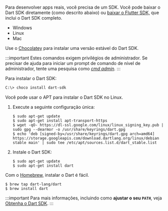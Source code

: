 <!-- ia-translate: true -->
Para desenvolver apps reais,
você precisa de um SDK.
Você pode baixar o Dart SDK diretamente
(como descrito abaixo)
ou [baixar o Flutter SDK,][download the Flutter SDK,]
que inclui o Dart SDK completo.

[download the Flutter SDK,]: {{site.flutter-docs}}/get-started/install

<ul class="tabs__top-bar">
  <li class="tab-link current" data-tab="tab-sdk-install-windows">Windows</li>
  <li class="tab-link" data-tab="tab-sdk-install-linux">Linux</li>
  <li class="tab-link" data-tab="tab-sdk-install-mac">Mac</li>
</ul>

<div id="tab-sdk-install-windows" class="tabs__content current">

  Use o [Chocolatey](https://chocolatey.org) para instalar uma versão estável
  do Dart SDK.

  :::important
  Estes comandos exigem privilégios de administrador.
  Se precisar de ajuda para iniciar um prompt de comando de nível de administrador,
  tente uma pesquisa como
  <em><a href="https://www.google.com/search?q=cmd+admin"
  target="blank">cmd admin</a>.</em>
  :::

  Para instalar o Dart SDK:

  ```ps
  C:\> choco install dart-sdk
  ```

</div>

<div id="tab-sdk-install-linux" class="tabs__content">

  Você pode usar o APT para instalar o Dart SDK no Linux.

  1. Execute a seguinte configuração única:
  
     ```console
     $ sudo apt-get update
     $ sudo apt-get install apt-transport-https
     $ wget -qO- https://dl-ssl.google.com/linux/linux_signing_key.pub | sudo gpg --dearmor -o /usr/share/keyrings/dart.gpg
     $ echo 'deb [signed-by=/usr/share/keyrings/dart.gpg arch=amd64] https://storage.googleapis.com/download.dartlang.org/linux/debian stable main' | sudo tee /etc/apt/sources.list.d/dart_stable.list
     ```

  2. Instale o Dart SDK:
  
     ```console
     $ sudo apt-get update
     $ sudo apt-get install dart
     ```
     
</div>

<div id="tab-sdk-install-mac" class="tabs__content">

  Com o [Homebrew,](https://brew.sh/)
  instalar o Dart é fácil.

  ```console
  $ brew tap dart-lang/dart
  $ brew install dart
  ```

</div>

:::important
Para mais informações, incluindo como **ajustar o seu `PATH`**, veja
[Obtenha o Dart SDK](/get-dart).
:::
